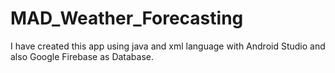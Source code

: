 # MAD_Weather_Forecasting
 I have created this app using java and xml language with Android Studio and also Google Firebase as Database.
